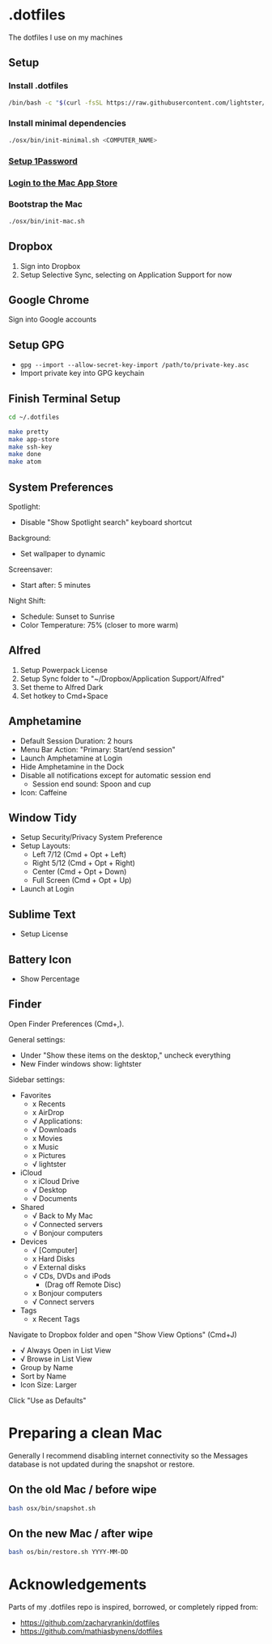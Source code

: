 # .dotfiles

The dotfiles I use on my machines

## Setup

### Install .dotfiles
```bash
/bin/bash -c "$(curl -fsSL https://raw.githubusercontent.com/lightster/.dotfiles/HEAD/osx/bin/install.sh)"
```

### Install minimal dependencies
```bash
./osx/bin/init-minimal.sh <COMPUTER_NAME>
```

### [Setup 1Password](onepassword://)

### [Login to the Mac App Store](https://appstore.com)

### Bootstrap the Mac
```bash
./osx/bin/init-mac.sh
```

## Dropbox

1. Sign into Dropbox
2. Setup Selective Sync, selecting on Application Support for now

## Google Chrome

Sign into Google accounts

## Setup GPG

- `gpg --import --allow-secret-key-import /path/to/private-key.asc`
- Import private key into GPG keychain

## Finish Terminal Setup

```bash
cd ~/.dotfiles

make pretty
make app-store
make ssh-key
make done
make atom
```

## System Preferences

Spotlight:
 - Disable "Show Spotlight search" keyboard shortcut

Background:
 - Set wallpaper to dynamic

Screensaver:
 - Start after: 5 minutes

Night Shift:

 - Schedule: Sunset to Sunrise
 - Color Temperature: 75% (closer to more warm)

## Alfred

1. Setup Powerpack License
2. Setup Sync folder to "~/Dropbox/Application Support/Alfred"
3. Set theme to Alfred Dark
4. Set hotkey to Cmd+Space

## Amphetamine

 - Default Session Duration: 2 hours
 - Menu Bar Action: "Primary: Start/end session"
 - Launch Amphetamine at Login
 - Hide Amphetamine in the Dock
 - Disable all notifications except for automatic session end
    - Session end sound: Spoon and cup
 - Icon: Caffeine

## Window Tidy

 - Setup Security/Privacy System Preference
 - Setup Layouts:
    - Left 7/12 (Cmd + Opt + Left)
    - Right 5/12 (Cmd + Opt + Right)
    - Center (Cmd + Opt + Down)
    - Full Screen (Cmd + Opt + Up)
  - Launch at Login

## Sublime Text

 - Setup License

## Battery Icon

 - Show Percentage

## Finder

Open Finder Preferences (Cmd+,).

General settings:

- Under "Show these items on the desktop," uncheck everything
- New Finder windows show: lightster

Sidebar settings:

- Favorites
    - x Recents
    - x AirDrop
    - √ Applications:
    - √ Downloads
    - x Movies
    - x Music
    - x Pictures
    - √ lightster
- iCloud
    - x iCloud Drive
    - √ Desktop
    - √ Documents
- Shared
    - √ Back to My Mac
    - √ Connected servers
    - √ Bonjour computers
- Devices
    - √ [Computer]
    - x Hard Disks
    - √ External disks
    - √ CDs, DVDs and iPods
        - (Drag off Remote Disc)
    - x Bonjour computers
    - √ Connect servers
- Tags
    - x Recent Tags

Navigate to Dropbox folder and open "Show View Options" (Cmd+J)

- √ Always Open in List View
- √ Browse in List View
- Group by Name
- Sort by Name
- Icon Size: Larger

Click "Use as Defaults"

# Preparing a clean Mac

Generally I recommend disabling internet connectivity so the Messages database
is not updated during the snapshot or restore.

## On the old Mac / before wipe

```bash
bash osx/bin/snapshot.sh
```

## On the new Mac / after wipe

```bash
bash os/bin/restore.sh YYYY-MM-DD
```

# Acknowledgements

Parts of my .dotfiles repo is inspired, borrowed, or completely ripped from:

 - https://github.com/zacharyrankin/dotfiles
 - https://github.com/mathiasbynens/dotfiles
